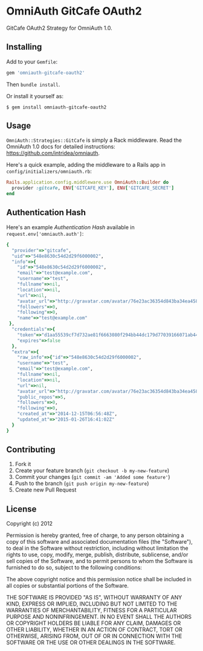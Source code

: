 # OmniAuth GitCafe OAuth2

GitCafe OAuth2 Strategy for OmniAuth 1.0.

## Installing

Add to your `Gemfile`:

```ruby
gem 'omniauth-gitcafe-oauth2'
```

Then `bundle install`.

Or install it yourself as:

    $ gem install omniauth-gitcafe-oauth2

## Usage

`OmniAuth::Strategies::GitCafe` is simply a Rack middleware. Read the OmniAuth 1.0 docs for detailed instructions: https://github.com/intridea/omniauth.

Here's a quick example, adding the middleware to a Rails app in `config/initializers/omniauth.rb`:

```ruby
Rails.application.config.middleware.use OmniAuth::Builder do
  provider :gitcafe, ENV['GITCAFE_KEY'], ENV['GITCAFE_SECRET']
end
```

## Authentication Hash

Here's an example *Authentication Hash* available in `request.env['omniauth.auth']`:

```ruby
{
  "provider"=>"gitcafe",
  "uid"=>"548e8630c54d2d29f6000002",
  "info"=>{
    "id"=>"548e8630c54d2d29f6000002",
    "email"=>"test@example.com",
    "username"=>"test",
    "fullname"=>nil,
    "location"=>nil,
    "url"=>nil,
    "avatar_url"=>"http://gravatar.com/avatar/76e23ac36354d843ba34ea458c19f648?default=identicon&size=60", "company"=>nil, "public_repos"=>5,
    "followers"=>0,
    "following"=>0,
    "name"=>"test@example.com"
 },
  "credentials"=>{
    "token"=>"d1aa55539cf7d732ae81f6663080f294bb44dc179d77039166071ab44a268d01",
    "expires"=>false
  },
  "extra"=>{
    "raw_info"=>{"id"=>"548e8630c54d2d29f6000002",
    "username"=>"test",
    "email"=>"test@example.com",
    "fullname"=>nil,
    "location"=>nil,
    "url"=>nil,
    "avatar_url"=>"http://gravatar.com/avatar/76e23ac36354d843ba34ea458c19f648?default=identicon&size=60", "company"=>nil,
    "public_repos"=>5,
    "followers"=>0,
    "following"=>0,
    "created_at"=>"2014-12-15T06:56:48Z",
    "updated_at"=>"2015-01-26T16:41:02Z"
  }
}
```

## Contributing

1. Fork it
2. Create your feature branch (`git checkout -b my-new-feature`)
3. Commit your changes (`git commit -am 'Added some feature'`)
4. Push to the branch (`git push origin my-new-feature`)
5. Create new Pull Request

## License

Copyright (c) 2012

Permission is hereby granted, free of charge, to any person obtaining a copy of this software and associated documentation files (the "Software"), to deal in the Software without restriction, including without limitation the rights to use, copy, modify, merge, publish, distribute, sublicense, and/or sell copies of the Software, and to permit persons to whom the Software is furnished to do so, subject to the following conditions:

The above copyright notice and this permission notice shall be included in all copies or substantial portions of the Software.

THE SOFTWARE IS PROVIDED "AS IS", WITHOUT WARRANTY OF ANY KIND, EXPRESS OR IMPLIED, INCLUDING BUT NOT LIMITED TO THE WARRANTIES OF MERCHANTABILITY, FITNESS FOR A PARTICULAR PURPOSE AND NONINFRINGEMENT. IN NO EVENT SHALL THE AUTHORS OR COPYRIGHT HOLDERS BE LIABLE FOR ANY CLAIM, DAMAGES OR OTHER LIABILITY, WHETHER IN AN ACTION OF CONTRACT, TORT OR OTHERWISE, ARISING FROM, OUT OF OR IN CONNECTION WITH THE SOFTWARE OR THE USE OR OTHER DEALINGS IN THE SOFTWARE.

